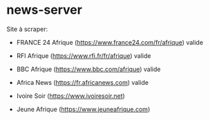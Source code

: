 # news-server

Site à scraper:

- FRANCE 24 Afrique (https://www.france24.com/fr/afrique) valide
- RFI Afrique (https://www.rfi.fr/fr/afrique) valide
- BBC Afrique (https://www.bbc.com/afrique) valide
- Africa News (https://fr.africanews.com) valide

- Ivoire Soir (https://www.ivoiresoir.net)
- Jeune Afrique (https://www.jeuneafrique.com)
